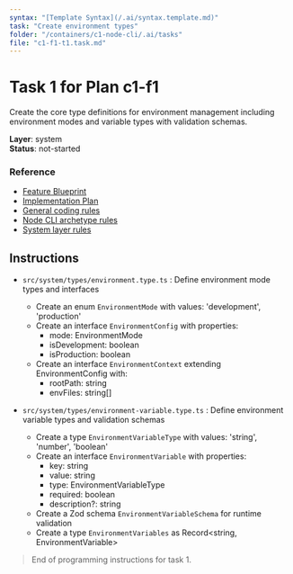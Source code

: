 ```yaml
---
syntax: "[Template Syntax](/.ai/syntax.template.md)"
task: "Create environment types"
folder: "/containers/c1-node-cli/.ai/tasks"
file: "c1-f1-t1.task.md"
---
```


# Task 1 for Plan c1-f1

Create the core type definitions for environment management including environment modes and variable types with validation schemas.

**Layer**: system  
**Status**: not-started

### Reference

- [Feature Blueprint](/docs/f1-environment-management.blueprint.md)
- [Implementation Plan](/containers/c1-node-cli/docs/f1-environment-management.plan.md)
- [General coding rules](/containers/c1-node-cli/.ai/rules/0-typescript.rules.md)  
- [Node CLI archetype rules](/containers/c1-node-cli/.ai/rules/1-node-cli.rules.md)
- [System layer rules](/containers/c1-node-cli/.ai/rules/2-system-layer.rules.md)

## Instructions

- `src/system/types/environment.type.ts` : Define environment mode types and interfaces
  - Create an enum `EnvironmentMode` with values: 'development', 'production'
  - Create an interface `EnvironmentConfig` with properties:
    - mode: EnvironmentMode
    - isDevelopment: boolean
    - isProduction: boolean
  - Create an interface `EnvironmentContext` extending EnvironmentConfig with:
    - rootPath: string
    - envFiles: string[]

- `src/system/types/environment-variable.type.ts` : Define environment variable types and validation schemas
  - Create a type `EnvironmentVariableType` with values: 'string', 'number', 'boolean'
  - Create an interface `EnvironmentVariable` with properties:
    - key: string
    - value: string
    - type: EnvironmentVariableType
    - required: boolean
    - description?: string
  - Create a Zod schema `EnvironmentVariableSchema` for runtime validation
  - Create a type `EnvironmentVariables` as Record<string, EnvironmentVariable>

> End of programming instructions for task 1. 